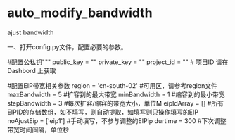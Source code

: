 # auto_modify_bandwidth
ajust bandwidth

一、打开config.py文件，配置必要的参数。

#配置公私钥"""
public_key  = ""
private_key = ""
project_id = "" # 项目ID 请在Dashbord 上获取


#配置EIP带宽相关参数
region = 'cn-south-02' #可用区，请参考region文件
maxBandwidth = 5  #扩容到的最大带宽
minBandwidth = 1   #缩容到的最小带宽
stepBandwidth = 3 #每次扩容/缩容的带宽大小，单位M
eipIdArray = [] #所有EIPID的存储数组，如不填写，则自动提取，如填写则只操作填写的EIP
noAjustEip = ['eip1'] #手动填写，不参与调整的EIPip
durtime = 300 #下次调整带宽时间间隔，单位秒
